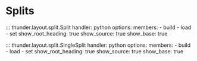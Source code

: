 # Splits

::: thunder.layout.split.Split
    handler: python
    options:
      members:
        - build
        - load
        - set
      show_root_heading: true
      show_source: true
      show_base: true

::: thunder.layout.split.SingleSplit
    handler: python
    options:
      members: 
        - build
        - load
        - set
      show_root_heading: true
      show_source: true
      show_base: true